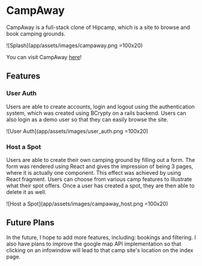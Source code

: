 # CampAway
CampAway is a full-stack clone of Hipcamp, which is a site to browse and book camping grounds.

![Splash](app/assets/images/campaway.png =100x20)

You can visit CampAway [here](https://camp-away.herokuapp.com/#/)!

## Features

### User Auth
Users are able to create accounts, login and logout using the authentication system, which was created using BCrypty on a rails backend. Users can also login as a demo user so that they can easily browse the site.

![User Auth](app/assets/images/user_auth.png =100x20)

### Host a Spot
Users are able to create their own camping ground by filling out a form. The form was rendered using React and gives the impression of being 3 pages, where it is actually one component. This effect was achieved by using React fragment. Users can choose from various camp features to illustrate what their spot offers. Once a user has created a spot, they are then able to delete it as well.

![Host a Spot](app/assets/images/campaway_host.png =100x20)

## Future Plans
In the future, I hope to add more features, including: bookings and filtering. I also have plans to improve the google map API implementation so that clicking on an infowindow will lead to that camp site's location on the index page.
